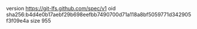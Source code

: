 version https://git-lfs.github.com/spec/v1
oid sha256:b4d4e0b17aebf29b698eefbb7490700d71a118a8bf5059771d342905f3f09e4a
size 955
